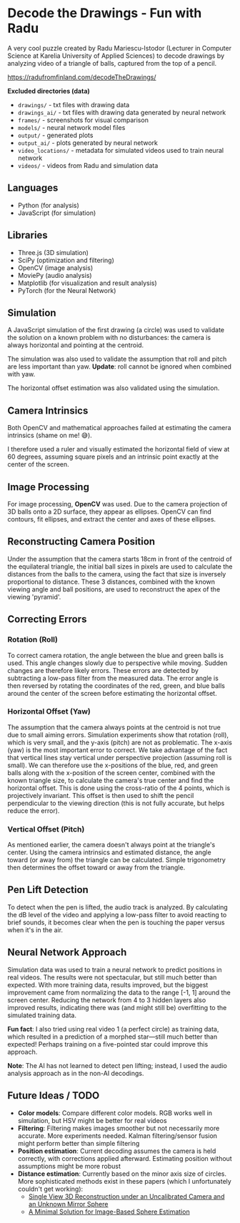# Decode the Drawings - Fun with Radu

A very cool puzzle created by Radu Mariescu-Istodor (Lecturer in Computer Science at Karelia University of Applied
Sciences) to decode drawings by analyzing video of a triangle of balls, captured from the top of a pencil.

https://radufromfinland.com/decodeTheDrawings/

**Excluded directories (data)**

- `drawings/` - txt files with drawing data
- `drawings_ai/` - txt files with drawing data generated by neural network
- `frames/` - screenshots for visual comparison
- `models/` - neural network model files
- `output/` - generated plots
- `output_ai/` - plots generated by neural network
- `video_locations/` - metadata for simulated videos used to train neural network
- `videos/` - videos from Radu and simulation data

## Languages

- Python (for analysis)
- JavaScript (for simulation)

## Libraries

- Three.js (3D simulation)
- SciPy (optimization and filtering)
- OpenCV (image analysis)
- MoviePy (audio analysis)
- Matplotlib (for visualization and result analysis)
- PyTorch (for the Neural Network)

## Simulation

A JavaScript simulation of the first drawing (a circle) was used to validate the solution on a known problem with no
disturbances: the camera is always horizontal and pointing at the centroid.

The simulation was also used to validate the assumption that roll and pitch are less important than yaw. **Update**:
roll cannot be ignored when combined with yaw.

The horizontal offset estimation was also validated using the simulation.

## Camera Intrinsics

Both OpenCV and mathematical approaches failed at estimating the camera intrinsics (shame on me! 😅).

I therefore used a ruler and visually estimated the horizontal field of view at 60 degrees, assuming square pixels and
an intrinsic point exactly at the center of the screen.

## Image Processing

For image processing, **OpenCV** was used. Due to the camera projection of 3D balls onto a 2D surface, they appear as
ellipses. OpenCV can find contours, fit ellipses, and extract the center and axes of these ellipses.

## Reconstructing Camera Position

Under the assumption that the camera starts 18cm in front of the centroid of the equilateral triangle, the initial ball
sizes in pixels are used to calculate the distances from the balls to the camera, using the fact that size is inversely
proportional to distance. These 3 distances, combined with the known viewing angle and ball positions, are used to
reconstruct the apex of the viewing 'pyramid'.

## Correcting Errors

### Rotation (Roll)

To correct camera rotation, the angle between the blue and green balls is used. This angle changes slowly due to
perspective while moving. Sudden changes are therefore likely errors. These errors are detected by subtracting a
low-pass filter from the measured data. The error angle is then reversed by rotating the coordinates of the red, green,
and blue balls around the center of the screen before estimating the horizontal offset.

### Horizontal Offset (Yaw)

The assumption that the camera always points at the centroid is not true due to small aiming errors. Simulation
experiments show that rotation (roll), which is very small, and the y-axis (pitch) are not as problematic. The x-axis
(yaw) is the most important error to correct. We take advantage of the fact that vertical lines stay vertical under
perspective projection (assuming roll is small). We can therefore use the x-positions of the blue, red, and green balls
along with the x-position of the screen center, combined with the known triangle size, to calculate the camera's true
center and find the horizontal offset. This is done using the cross-ratio of the 4 points, which is projectively
invariant. This offset is then used to shift the pencil perpendicular to the viewing direction (this is not fully
accurate, but helps reduce the error).

### Vertical Offset (Pitch)

As mentioned earlier, the camera doesn't always point at the triangle's center. Using the camera intrinsics and
estimated distance, the angle toward (or away from) the triangle can be calculated. Simple trigonometry then determines
the offset toward or away from the triangle.

## Pen Lift Detection

To detect when the pen is lifted, the audio track is analyzed. By calculating the dB level of the video and applying a
low-pass filter to avoid reacting to brief sounds, it becomes clear when the pen is touching the paper versus when it's
in the air.

## Neural Network Approach

Simulation data was used to train a neural network to predict positions in real videos. The results were not
spectacular, but still much better than expected. With more training data, results improved, but the biggest
improvement came from normalizing the data to the range [-1, 1] around the screen center. Reducing the network from 4
to 3 hidden layers also improved results, indicating there was (and might still be) overfitting to the simulated
training data.

**Fun fact**: I also tried using real video 1 (a perfect circle) as training data, which resulted in a prediction of a
morphed star—still much better than expected! Perhaps training on a five-pointed star could improve this approach.

**Note**: The AI has not learned to detect pen lifting; instead, I used the audio analysis approach as in the non-AI
decodings.

## Future Ideas / TODO

- **Color models**: Compare different color models. RGB works well in simulation, but HSV might be better for real
  videos
- **Filtering**: Filtering makes images smoother but not necessarily more accurate. More experiments needed. Kalman
  filtering/sensor fusion might perform better than simple filtering
- **Position estimation**: Current decoding assumes the camera is held correctly, with corrections applied afterward.
  Estimating position without assumptions might be more robust
- **Distance estimation**: Currently based on the minor axis size of circles. More sophisticated methods exist in these
  papers (which I unfortunately couldn't get working):
  - [Single View 3D Reconstruction under an Uncalibrated Camera and an Unknown Mirror Sphere](https://www.researchgate.net/publication/311756431_Single_View_3D_Reconstruction_under_an_Uncalibrated_Camera_and_an_Unknown_Mirror_Sphere)
  - [A Minimal Solution for Image-Based Sphere Estimation](https://link.springer.com/article/10.1007/s11263-023-01766-1)
